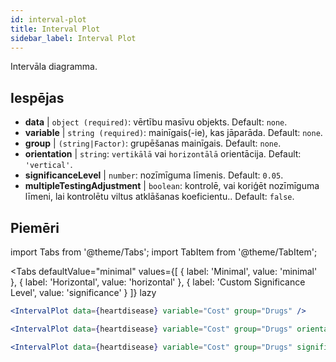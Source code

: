 ```yaml
---
id: interval-plot
title: Interval Plot
sidebar_label: Interval Plot
---
```


Intervāla diagramma.

## Iespējas

* __data__ | `object (required)`: vērtību masīvu objekts. Default: `none`.
* __variable__ | `string (required)`: mainīgais(-ie), kas jāparāda. Default: `none`.
* __group__ | `(string|Factor)`: grupēšanas mainīgais. Default: `none`.
* __orientation__ | `string`: `vertikālā` vai `horizontālā` orientācija. Default: `'vertical'`.
* __significanceLevel__ | `number`: nozīmīguma līmenis. Default: `0.05`.
* __multipleTestingAdjustment__ | `boolean`: kontrolē, vai koriģēt nozīmīguma līmeni, lai kontrolētu viltus atklāšanas koeficientu.. Default: `false`.


## Piemēri

import Tabs from '@theme/Tabs';
import TabItem from '@theme/TabItem';

<Tabs
    defaultValue="minimal"
    values={[
        { label: 'Minimal', value: 'minimal' },
        { label: 'Horizontal', value: 'horizontal' },
        { label: 'Custom Significance Level', value: 'significance' }
    ]}
    lazy
>

<TabItem value="minimal">

```jsx live
<IntervalPlot data={heartdisease} variable="Cost" group="Drugs" />
```
</TabItem>

<TabItem value="horizontal">

```jsx live
<IntervalPlot data={heartdisease} variable="Cost" group="Drugs" orientation="horizontal" />
```

</TabItem>

<TabItem value="significance">

```jsx live
<IntervalPlot data={heartdisease} variable="Cost" group="Drugs" significanceLevel={0.01} />
```
</TabItem>

</Tabs>
